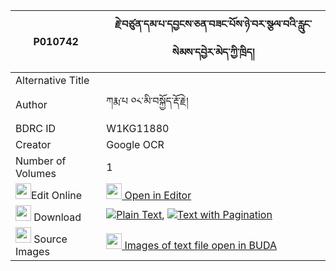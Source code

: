 |P010742|རྗེ་བཙུན་དམ་པ་དབྱངས་ཅན་བཟང་པོས་ཉེ་བར་སྩལ་བའི་རླུང་སེམས་དབྱེར་མེད་ཀྱི་ཁྲིད། 
| --- | --- 
|Alternative Title |
|Author| ཀརྨ་པ ༠༨་མི་བསྐྱོད་རྡོ་རྗེ།
|BDRC ID | W1KG11880
|Creator | Google OCR
|Number of Volumes| 1
|<img width="25" src="https://img.icons8.com/color/25/000000/edit-property.png">Edit Online| [<img width="25" src="https://avatars.githubusercontent.com/u/45091458?s=200&v=4"> Open in Editor](http://editor.openpecha.org/P010742)
|<img width="25" src="https://img.icons8.com/fluent/48/000000/download-2.png"/>  Download | [![](https://img.icons8.com/color/20/000000/txt.png)Plain Text](https://github.com/Openpecha/P010742/releases/download/v1/jetsun_dampa_yangchen_zangpo_s_plain_P010742.zip), [![](https://img.icons8.com/color/20/000000/txt.png)Text with Pagination](https://github.com/Openpecha/P010742/releases/download/v1/jetsun_dampa_yangchen_zangpo_s_pages_P010742.zip)
|<img width="25" src="https://img.icons8.com/plasticine/100/000000/pictures-folder.png"/>  Source Images | [<img width="25" src="https://library.bdrc.io/icons/BUDA-small.svg"> Images of text file open in BUDA](https://library.bdrc.io/show/bdr:W1KG11880)